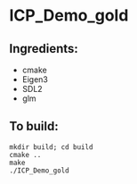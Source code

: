 # ICP_Demo_gold  

## Ingredients:

* cmake
* Eigen3
* SDL2
* glm

## To build:

    mkdir build; cd build
    cmake ..
    make
    ./ICP_Demo_gold
